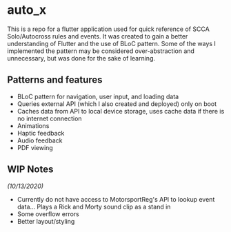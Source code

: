 # auto_x

This is a repo for a flutter application used for quick reference of SCCA Solo/Autocross rules and events.
It was created to gain a better understanding of Flutter and the use of BLoC pattern. Some of the ways I implemented the pattern may be considered over-abstraction and unnecessary, but was done for the sake of learning.

## Patterns and features

- BLoC pattern for navigation, user input, and loading data
- Queries external API (which I also created and deployed) only on boot
- Caches data from API to local device storage, uses cache data if there is no internet connection
- Animations
- Haptic feedback
- Audio feedback
- PDF viewing


## WIP Notes
*(10/13/2020)*
- Currently do not have access to MotorsportReg's API to lookup event data... Plays a Rick and Morty sound clip as a stand in
- Some overflow errors
- Better layout/styling